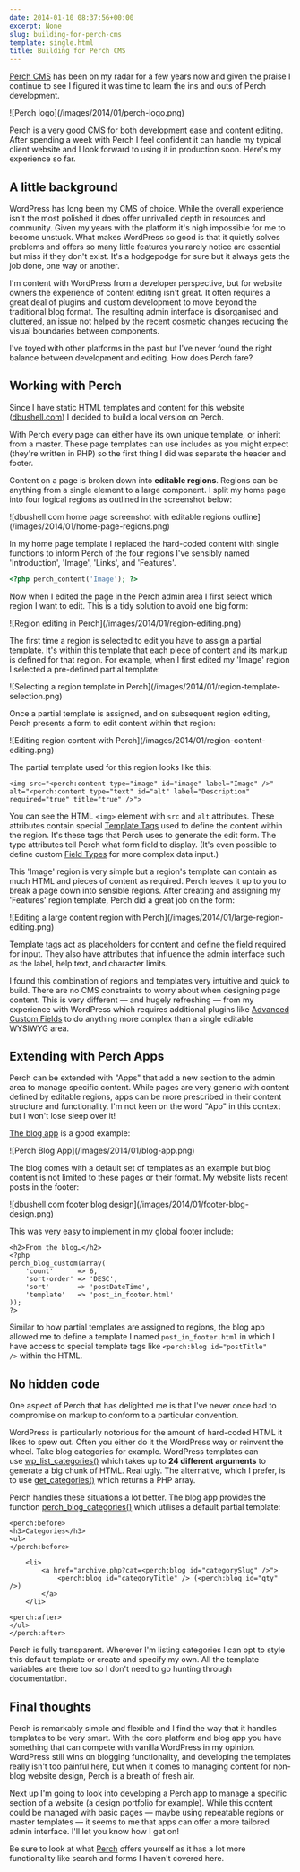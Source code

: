 ```yaml
---
date: 2014-01-10 08:37:56+00:00
excerpt: None
slug: building-for-perch-cms
template: single.html
title: Building for Perch CMS
---
```


[Perch CMS](http://grabaperch.com/) has been on my radar for a few years now and given the praise I continue to see I figured it was time to learn the ins and outs of Perch development.

<p class="is-centred">![Perch logo](/images/2014/01/perch-logo.png)</p>

Perch is a very good CMS for both development ease and content editing. After spending a week with Perch I feel confident it can handle my typical client website and I look forward to using it in production soon. Here's my experience so far.


## A little background


WordPress has long been my CMS of choice. While the overall experience isn't the most polished it does offer unrivalled depth in resources and community. Given my years with the platform it's nigh impossible for me to become unstuck. What makes WordPress so good is that it quietly solves problems and offers so many little features you rarely notice are essential but miss if they don't exist. It's a hodgepodge for sure but it always gets the job done, one way or another.

I'm content with WordPress from a developer perspective, but for website owners the experience of content editing isn't great. It often requires a great deal of plugins and custom development to move beyond the traditional blog format. The resulting admin interface is disorganised and cluttered, an issue not helped by the recent [cosmetic changes](http://wordpress.org/news/2013/12/parker/) reducing the visual boundaries between components.

I've toyed with other platforms in the past but I've never found the right balance between development and editing. How does Perch fare?


## Working with Perch


Since I have static HTML templates and content for this website ([dbushell.com](https://dbushell.com/)) I decided to build a local version on Perch.

With Perch every page can either have its own unique template, or inherit from a master. These page templates can use includes as you might expect (they're written in PHP) so the first thing I did was separate the header and footer.

Content on a page is broken down into **editable regions**. Regions can be anything from a single element to a large component. I split my home page into four logical regions as outlined in the screenshot below:

<p class="b-post__image">![dbushell.com home page screenshot with editable regions outline](/images/2014/01/home-page-regions.png)</p>

In my home page template I replaced the hard-coded content with single functions to inform Perch of the four regions I've sensibly named 'Introduction', 'Image', 'Links', and 'Features'.

````php
<?php perch_content('Image'); ?>
````

Now when I edited the page in the Perch admin area I first select which region I want to edit. This is a tidy solution to avoid one big form:

<p class="b-post__image">![Region editing in Perch](/images/2014/01/region-editing.png)</p>

The first time a region is selected to edit you have to assign a partial template. It's within this template that each piece of content and its markup is defined for that region. For example, when I first edited my 'Image' region I selected a pre-defined partial template:

<p class="b-post__image">![Selecting a region template in Perch](/images/2014/01/region-template-selection.png)</p>

Once a partial template is assigned, and on subsequent region editing, Perch presents a form to edit content within that region:

<p class="b-post__image">![Editing region content with Perch](/images/2014/01/region-content-editing.png)</p>

The partial template used for this region looks like this:

````markup
<img src="<perch:content type="image" id="image" label="Image" />" alt="<perch:content type="text" id="alt" label="Description" required="true" title="true" />">
````

You can see the HTML `<img>` element with `src` and `alt` attributes. These attributes contain special [Template Tags](http://docs.grabaperch.com/docs/content/template-tags/) used to define the content within the region. It's these tags that Perch uses to generate the edit form. The type attributes tell Perch what form field to display. (It's even possible to define custom [Field Types](http://docs.grabaperch.com/docs/field-types/) for more complex data input.)

This 'Image' region is very simple but a region's template can contain as much HTML and pieces of content as required. Perch leaves it up to you to break a page down into sensible regions. After creating and assigning my 'Features' region template, Perch did a great job on the form:

<p class="b-post__image">![Editing a large content region with Perch](/images/2014/01/large-region-editing.png)</p>

Template tags act as placeholders for content and define the field required for input. They also have attributes that influence the admin interface such as the label, help text, and character limits.

I found this combination of regions and templates very intuitive and quick to build. There are no CMS constraints to worry about when designing page content. This is very different — and hugely refreshing — from my experience with WordPress which requires additional plugins like [Advanced Custom Fields](http://www.advancedcustomfields.com/) to do anything more complex than a single editable WYSIWYG area.


## Extending with Perch Apps


Perch can be extended with "Apps" that add a new section to the admin area to manage specific content. While pages are very generic with content defined by editable regions, apps can be more prescribed in their content structure and functionality. I'm not keen on the word "App" in this context but I won't lose sleep over it!

[The blog app](http://grabaperch.com/add-ons/apps/blog) is a good example:

<p class="b-post__image">![Perch Blog App](/images/2014/01/blog-app.png)</p>

The blog comes with a default set of templates as an example but blog content is not limited to these pages or their format. My website lists recent posts in the footer:

<p class="b-post__image">![dbushell.com footer blog design](/images/2014/01/footer-blog-design.png)</p>

This was very easy to implement in my global footer include:

````markup
<h2>From the blog…</h2>
<?php
perch_blog_custom(array(
    'count'      => 6,
    'sort-order' => 'DESC',
    'sort'       => 'postDateTime',
    'template'   => 'post_in_footer.html'
));
?>
````

Similar to how partial templates are assigned to regions, the blog app allowed me to define a template I named `post_in_footer.html` in which I have access to special template tags like `<perch:blog id="postTitle" />` within the HTML.


## No hidden code


One aspect of Perch that has delighted me is that I've never once had to compromise on markup to conform to a particular convention.

WordPress is particularly notorious for the amount of hard-coded HTML it likes to spew out. Often you either do it the WordPress way or reinvent the wheel. Take blog categories for example. WordPress templates can use [wp_list_categories()](http://codex.wordpress.org/Template_Tags/wp_list_categories) which takes up to **24 different arguments** to generate a big chunk of HTML. Real ugly. The alternative, which I prefer, is to use [get_categories()](http://codex.wordpress.org/Function_Reference/get_categories) which returns a PHP array.

Perch handles these situations a lot better. The blog app provides the function [perch_blog_categories()](http://docs.grabaperch.com/docs/blog/page-functions/perch-blog-categories/) which utilises a default partial template:

````markup
<perch:before>
<h3>Categories</h3>
<ul>
</perch:before>

    <li>
        <a href="archive.php?cat=<perch:blog id="categorySlug" />">
            <perch:blog id="categoryTitle" /> (<perch:blog id="qty" />)
        </a>
    </li>

<perch:after>
</ul>
</perch:after>
````

Perch is fully transparent. Wherever I'm listing categories I can opt to style this default template or create and specify my own. All the template variables are there too so I don't need to go hunting through documentation.


## Final thoughts


Perch is remarkably simple and flexible and I find the way that it handles templates to be very smart. With the core platform and blog app you have something that can compete with vanilla WordPress in my opinion. WordPress still wins on blogging functionality, and developing the templates really isn't too painful here, but when it comes to managing content for non-blog website design, Perch is a breath of fresh air.

Next up I'm going to look into developing a Perch app to manage a specific section of a website (a design portfolio for example). While this content could be managed with basic pages — maybe using repeatable regions or master templates — it seems to me that apps can offer a more tailored admin interface. I'll let you know how I get on!

Be sure to look at what [Perch](https://grabaperch.com/) offers yourself as it has a lot more functionality like search and forms I haven't covered here.
